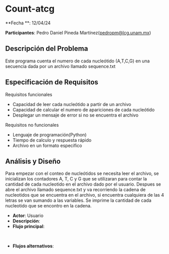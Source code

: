 #  Count-atcg

**Fecha **: 12/04/24

**Participantes**: Pedro Daniel Pineda Martínez(pedropm@lcg.unam.mx)



## Descripción del Problema

Este programa cuenta el numero de  cada nucleótido (A,T,C,G) en una secuencia dada por un archivo llamado sequence.txt


## Especificación de Requisitos

Requisitos funcionales

* Capacidad de leer cada nucleótido a partir de un archivo 
* Capacidad de calcular el numero de apariciones de cada nucleótido
* Desplegar un mensaje de error si no se encuentra el archivo

Requisitos no funcionales

* Lenguaje de programación(Python)
* Tiempo de calculo y respuesta rápido
* Archivo en un formato especifico


## Análisis y Diseño

Para empezar con el conteo de nucleótidos se necesita leer el archivo, se inicializan los contadores A, T, C y G que se utilizaran para contar la cantidad de cada nucleotido en el archivo dado por el usuario.
Despues se abre el archivo llamado sequence.txt y va recorriendo la cadena de nucleotidos que se encuentra en el archivo, si encuentra cualquiera de las 4 letras se van sumando a las variables.
Se imprime la cantidad de cada nucleotido que se encontro en la cadena.




- **Actor**: Usuario
- **Descripción**: 
- **Flujo principal**:


​	
- **Flujos alternativos**:
